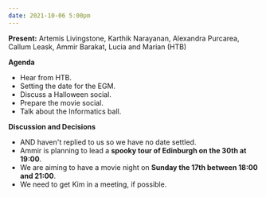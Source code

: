 ```yaml
---
date: 2021-10-06 5:00pm
---
```


**Present:** Artemis Livingstone, Karthik Narayanan, Alexandra Purcarea, Callum Leask, Ammir Barakat, Lucia and Marian (HTB)

**Agenda**

- Hear from HTB.
- Setting the date for the EGM.
- Discuss a Halloween social.
- Prepare the movie social.
- Talk about the Informatics ball.

**Discussion and Decisions**

- AND haven't replied to us so we have no date settled.
- Ammir is planning to lead a **spooky tour of Edinburgh on the 30th at 19:00**.
- We are aiming to have a movie night on **Sunday the 17th between 18:00 and 21:00**.
- We need to get Kim in a meeting, if possible.
